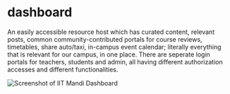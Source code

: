 # dashboard
An easily accessible resource host which has curated content, relevant posts, common community-contributed portals for course reviews, timetables, share auto/taxi, in-campus event calendar; literally everything that is relevant for our campus, in one place. There are seperate login portals for teachers, students and admin, all having different authorization accesses and different functionalities.


![Screenshot of IIT Mandi Dashboard](screenshot.png?raw=true "Screenshot of IIT Mandi Dashboard")
